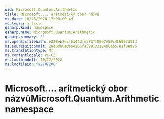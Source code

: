 ```yaml
---
uid: Microsoft.Quantum.Arithmetic
title: Microsoft.... aritmetický obor názvů
ms.date: 10/26/2020 12:00:00 AM
ms.topic: article
qsharp.kind: namespace
qsharp.name: Microsoft.Quantum.Arithmetic
qsharp.summary: ''
ms.openlocfilehash: e828eb2ec46144dfe3837f0067e50c416907d31d
ms.sourcegitcommit: 29e0d88a30e4166fa580132124b0eb57e1f0e986
ms.translationtype: MT
ms.contentlocale: cs-CZ
ms.lasthandoff: 10/27/2020
ms.locfileid: "92707200"
---
```

# <a name="microsoftquantumarithmetic-namespace"></a><span data-ttu-id="f3aa1-102">Microsoft.... aritmetický obor názvů</span><span class="sxs-lookup"><span data-stu-id="f3aa1-102">Microsoft.Quantum.Arithmetic namespace</span></span>



